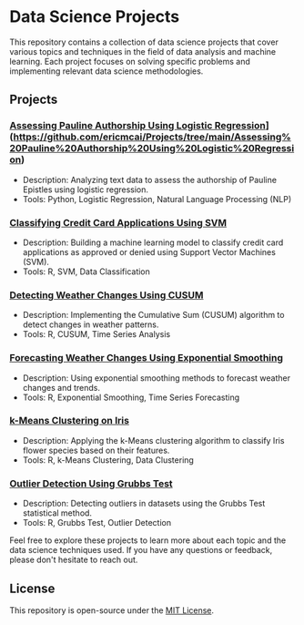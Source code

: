 # Data Science Projects

This repository contains a collection of data science projects that cover various topics and techniques in the field of data analysis and machine learning. Each project focuses on solving specific problems and implementing relevant data science methodologies.

## Projects

### [Assessing Pauline Authorship Using Logistic Regression]([link-to-repo)](https://github.com/ericmcai/Projects/tree/main/Assessing%20Pauline%20Authorship%20Using%20Logistic%20Regression)
- Description: Analyzing text data to assess the authorship of Pauline Epistles using logistic regression.
- Tools: Python, Logistic Regression, Natural Language Processing (NLP)

### [Classifying Credit Card Applications Using SVM]([link-to-repo](https://github.com/ericmcai/Projects/tree/main/Classifying%20Credit%20Card%20Applications))
- Description: Building a machine learning model to classify credit card applications as approved or denied using Support Vector Machines (SVM).
- Tools: R, SVM, Data Classification

### [Detecting Weather Changes Using CUSUM]([link-to-repo](https://github.com/ericmcai/Projects/tree/main/Detecting%20Weather%20Changes))
- Description: Implementing the Cumulative Sum (CUSUM) algorithm to detect changes in weather patterns.
- Tools: R, CUSUM, Time Series Analysis

### [Forecasting Weather Changes Using Exponential Smoothing]([link-to-repo](https://github.com/ericmcai/Projects/tree/main/Forecasting%20Weather%20Changes))
- Description: Using exponential smoothing methods to forecast weather changes and trends.
- Tools: R, Exponential Smoothing, Time Series Forecasting

### [k-Means Clustering on Iris]([link-to-repo](https://github.com/ericmcai/Projects/tree/main/K-Means%20Clustering))
- Description: Applying the k-Means clustering algorithm to classify Iris flower species based on their features.
- Tools: R, k-Means Clustering, Data Clustering

### [Outlier Detection Using Grubbs Test]([link-to-repo](https://github.com/ericmcai/Projects/tree/main/Outlier%20Detection))
- Description: Detecting outliers in datasets using the Grubbs Test statistical method.
- Tools: R, Grubbs Test, Outlier Detection

Feel free to explore these projects to learn more about each topic and the data science techniques used. If you have any questions or feedback, please don't hesitate to reach out.

## License

This repository is open-source under the [MIT License](LICENSE).
